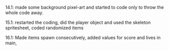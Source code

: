 14.1: made some background pixel-art and started to code only to throw the whole code away.

15.1: restarted the coding, did the player object and used the skeleton spritesheet, coded randomized items

16.1: Made items spawn consecutively, added values for score and lives in main,
